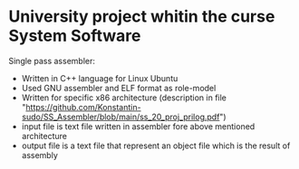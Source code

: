 # University project whitin the curse System Software

Single pass assembler:
  - Written in C++ language for Linux Ubuntu
  - Used GNU assembler and ELF format as role-model
  - Written for specific x86 architecture (description in file "https://github.com/Konstantin-sudo/SS_Assembler/blob/main/ss_20_proj_prilog.pdf")
  - input file is text file written in assembler fore above mentioned architecture
  - output file is a text file that represent an object file which is the result of assembly
